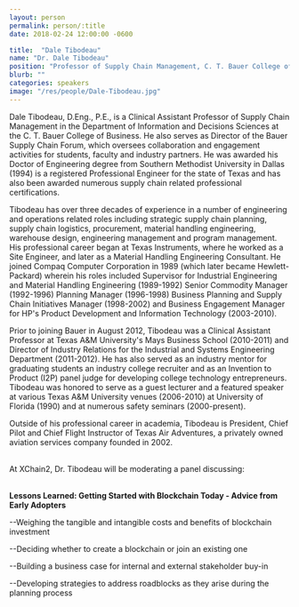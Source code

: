 ```yaml
---
layout: person
permalink: person/:title
date: 2018-02-24 12:00:00 -0600

title:  "Dale Tibodeau"
name: "Dr. Dale Tibodeau"
position: "Professor of Supply Chain Management, C. T. Bauer College of Business"
blurb: ""
categories: speakers
image: "/res/people/Dale-Tibodeau.jpg"
---
```


Dale Tibodeau, D.Eng., P.E., is a Clinical Assistant Professor of Supply Chain Management in the Department of Information and Decisions Sciences at the C. T. Bauer College of Business. He also serves as Director of the Bauer Supply Chain Forum, which oversees collaboration and engagement activities for students, faculty and industry partners. He was awarded his Doctor of Engineering degree from Southern Methodist University in Dallas (1994) is a registered Professional Engineer for the state of Texas and has also been awarded numerous supply chain related professional certifications.

Tibodeau has over three decades of experience in a number of engineering and operations related roles including strategic supply chain planning, supply chain logistics, procurement, material handling engineering, warehouse design, engineering management and program management. His professional career began at Texas Instruments, where he worked as a Site Engineer, and later as a Material Handling Engineering Consultant. He joined Compaq Computer Corporation in 1989 (which later became Hewlett-Packard) wherein his roles included Supervisor for Industrial Engineering and Material Handling Engineering (1989-1992) Senior Commodity Manager (1992-1996) Planning Manager (1996-1998) Business Planning and Supply Chain Initiatives Manager (1998-2002) and Business Engagement Manager for HP's Product Development and Information Technology (2003-2010).

Prior to joining Bauer in August 2012, Tibodeau was a Clinical Assistant Professor at Texas A&M University's Mays Business School (2010-2011) and Director of Industry Relations for the Industrial and Systems Engineering Department (2011-2012). He has also served as an industry mentor for graduating students an industry college recruiter and as an Invention to Product (I2P) panel judge for developing college technology entrepreneurs. Tibodeau was honored to serve as a guest lecturer and a featured speaker at various Texas A&M University venues (2006-2010) at University of Florida (1990) and at numerous safety seminars (2000-present).

Outside of his professional career in academia, Tibodeau is President, Chief Pilot and Chief Flight Instructor of Texas Air Adventures, a privately owned aviation services company founded in 2002.

<br>
At XChain2, Dr. Tibodeau will be moderating a panel discussing:
<br>
<br>
<p><b>Lessons Learned: Getting Started with Blockchain Today - Advice from Early Adopters</b></p>

<p>--Weighing the tangible and intangible costs and benefits of blockchain investment</p>
<p>--Deciding whether to create a blockchain or join an existing one</p>
<p>--Building a business case for internal and external stakeholder buy-in</p> 
<p>--Developing strategies to address roadblocks as they arise during the planning process</p>

